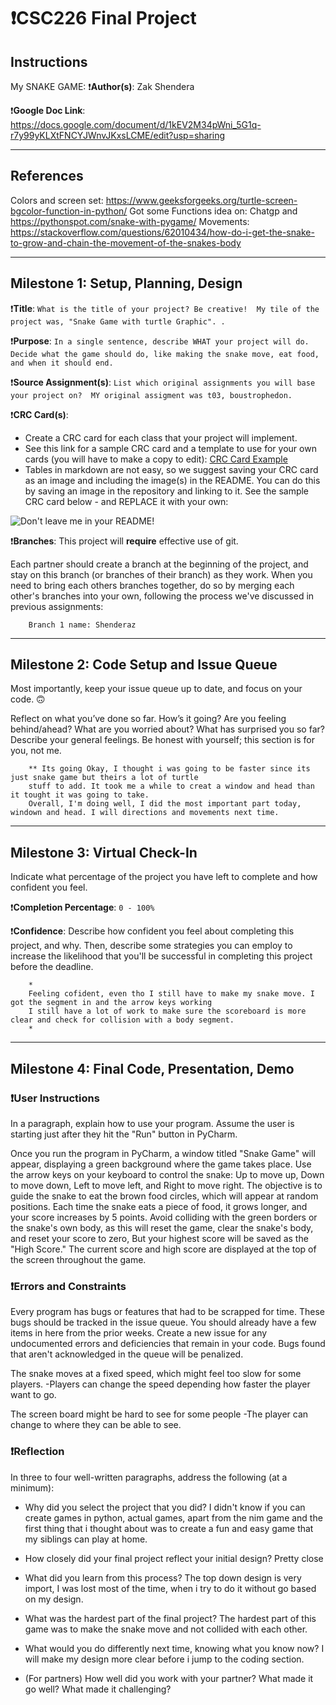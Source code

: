 # ❗CSC226 Final Project

## Instructions
My SNAKE GAME:
❗️**Author(s)**: Zak Shendera 

❗️**Google Doc Link**: https://docs.google.com/document/d/1kEV2M34pWni_5G1q-r7y99yKLXtFNCYJWnvJKxsLCME/edit?usp=sharing

---

## References 
Colors and screen set:
https://www.geeksforgeeks.org/turtle-screen-bgcolor-function-in-python/
Got some Functions idea on:
Chatgp and https://pythonspot.com/snake-with-pygame/
Movements:
https://stackoverflow.com/questions/62010434/how-do-i-get-the-snake-to-grow-and-chain-the-movement-of-the-snakes-body



---

## Milestone 1: Setup, Planning, Design

❗️**Title**: `What is the title of your project? Be creative! 
My tile of the project was, "Snake Game with turtle Graphic".
.`

❗**Purpose**: `In a single sentence, describe WHAT your project will do.
 Decide what the game should do, like making the snake move, eat food, and when it should end. `

❗️**Source Assignment(s)**: `List which original assignments you will base your project on? 
MY original assigment was t03, boustrophedon.
`

❗️**CRC Card(s)**:
  - Create a CRC card for each class that your project will implement.
  - See this link for a sample CRC card and a template to use for your own cards (you will have to make a copy to edit):
    [CRC Card Example](https://docs.google.com/document/d/1JE_3Qmytk_JGztRqkPXWACJwciPH61VCx3idIlBCVFY/edit?usp=sharing)
  - Tables in markdown are not easy, so we suggest saving your CRC card as an image and including the image(s) in the 
    README. You can do this by saving an image in the repository and linking to it. See the sample CRC card below - 
    and REPLACE it with your own:
  
![Don't leave me in your README!](image/crc.png "Image of CRC card as an example. Upload your CRC card(s) in place of this one. ")

❗️**Branches**: This project will **require** effective use of git. 

Each partner should create a branch at the beginning of the project, and stay on this branch (or branches of their 
branch) as they work. When you need to bring each others branches together, do so by merging each other's branches 
into your own, following the process we've discussed in previous assignments: 

```
    Branch 1 name: Shenderaz

```
---

## Milestone 2: Code Setup and Issue Queue

Most importantly, keep your issue queue up to date, and focus on your code. 🙃

Reflect on what you’ve done so far. How’s it going? Are you feeling behind/ahead? What are you worried about? 
What has surprised you so far? Describe your general feelings. Be honest with yourself; this section is for you, not me.

```
    ** Its going Okay, I thought i was going to be faster since its just snake game but theirs a lot of turtle 
    stuff to add. It took me a while to creat a window and head than it tought it was going to take. 
    Overall, I'm doing well, I did the most important part today, windown and head. I will directions and movements next time. 
```

---

## Milestone 3: Virtual Check-In

Indicate what percentage of the project you have left to complete and how confident you feel. 

❗️**Completion Percentage**: `0 - 100%`

❗️**Confidence**: Describe how confident you feel about completing this project, and why. Then, describe some 
  strategies you can employ to increase the likelihood that you'll be successful in completing this project 
  before the deadline.

```
    *
    Feeling cofident, even tho I still have to make my snake move. I got the segment in and the arrow keys working
    I still have a lot of work to make sure the scoreboard is more clear and check for collision with a body segment.
    *
```

---

## Milestone 4: Final Code, Presentation, Demo

### ❗User Instructions
In a paragraph, explain how to use your program. Assume the user is starting just after they hit the "Run" button 
in PyCharm. 

Once you run the program in PyCharm, a window titled "Snake Game" will appear, displaying a green background where the game takes place.
Use the arrow keys on your keyboard to control the snake: Up to move up, Down to move down, Left to move left, and Right to move right. 
The objective is to guide the snake to eat the brown food circles, which will appear at random positions. Each time the snake eats a piece of food, it grows longer, 
and your score increases by 5 points. Avoid colliding with the green borders or the snake's own body, as this will reset the game, clear the snake's body, and reset your score to zero, 
But your highest score will be saved as the "High Score." The current score and high score are displayed at the top of the screen throughout the game.

### ❗Errors and Constraints
Every program has bugs or features that had to be scrapped for time. These bugs should be tracked in the issue queue. 
You should already have a few items in here from the prior weeks. Create a new issue for any undocumented errors and 
deficiencies that remain in your code. Bugs found that aren't acknowledged in the queue will be penalized.

The snake moves at a fixed speed, which might feel too slow for some players.
-Players can change the speed depending how faster the player want to go.

The screen board might be hard to see for some people
-The player can change to where they can be able to see. 

### ❗Reflection
In three to four well-written paragraphs, address the following (at a minimum):
- Why did you select the project that you did?
I didn't know if you can create games in python, actual games, apart from the nim game and the first thing that i thought
about was to create a fun and easy game that my siblings can play at home.
- How closely did your final project reflect your initial design?
Pretty close
- What did you learn from this process?
The top down design is very import, I was lost most of the time, when i try to do it without go based on my design. 

- What was the hardest part of the final project?
The hardest part of this game was to make the snake move and not collided with each other.

- What would you do differently next time, knowing what you know now?
I will make my design more clear before i jump to the coding section.
- (For partners) How well did you work with your partner? What made it go well? What made it challenging?